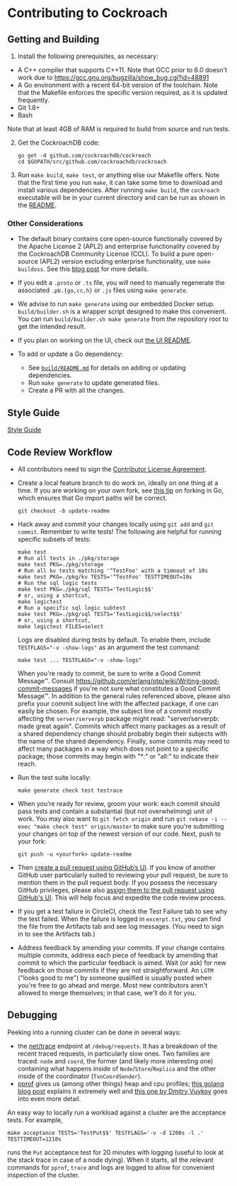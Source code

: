 # Contributing to Cockroach

## Getting and Building

1.  Install the following prerequisites, as necessary:
  - A C++ compiler that supports C++11. Note that GCC prior to 6.0 doesn't
    work due to https://gcc.gnu.org/bugzilla/show_bug.cgi?id=48891
  - A Go environment with a recent 64-bit version of the toolchain. Note that
    the Makefile enforces the specific version required, as it is updated
    frequently.
  - Git 1.8+
  - Bash

  Note that at least 4GB of RAM is required to build from source and run tests.

2.  Get the CockroachDB code:

	```shell
	go get -d github.com/cockroachdb/cockroach
	cd $GOPATH/src/github.com/cockroachdb/cockroach
	```

3.  Run `make build`, `make test`, or anything else our Makefile offers. Note
that the first time you run `make`, it can take some time to download and
install various dependencies. After running `make build`, the `cockroach`
executable will be in your current directory and can be run as shown in the
[README](README.md).

### Other Considerations

- The default binary contains core open-source functionally covered by the
  Apache License 2 (APL2) and enterprise functionality covered by the
  CockroachDB Community License (CCL). To build a pure open-source (APL2)
  version excluding enterprise functionality, use `make buildoss`. See this
  [blog post] for more details.

  [blog post]: https://www.cockroachlabs.com/blog/how-were-building-a-business-to-last/

- If you edit a `.proto` or `.ts` file, you will need to manually regenerate
  the associated `.pb.{go,cc,h}` or `.js` files using `make generate`.

- We advise to run `make generate` using our embedded Docker setup.
  `build/builder.sh` is a wrapper script designed to make this convenient. You
  can run `build/builder.sh make generate` from the repository root to get the
  intended result.

- If you plan on working on the UI, check out [the UI README](pkg/ui).

- To add or update a Go dependency:
  - See [`build/README.md`](build/README.md) for details on adding or updating
    dependencies.
  - Run `make generate` to update generated files.
  - Create a PR with all the changes.

## Style Guide

[Style Guide](STYLE.md)

## Code Review Workflow

+ All contributors need to sign the [Contributor License Agreement](https://cla-assistant.io/cockroachdb/cockroach).

+ Create a local feature branch to do work on, ideally on one thing at a time.
  If you are working on your own fork, see [this tip](http://blog.campoy.cat/2014/03/github-and-go-forking-pull-requests-and.html)
  on forking in Go, which ensures that Go import paths will be correct.

  `git checkout -b update-readme`

+ Hack away and commit your changes locally using `git add` and `git commit`.
  Remember to write tests! The following are helpful for running specific
  subsets of tests:

  ```shell
  make test
  # Run all tests in ./pkg/storage
  make test PKG=./pkg/storage
  # Run all kv tests matching '^TestFoo' with a timeout of 10s
  make test PKG=./pkg/kv TESTS='^TestFoo' TESTTIMEOUT=10s
  # Run the sql logic tests
  make test PKG=./pkg/sql TESTS='TestLogic$$'
  # or, using a shortcut,
  make logictest
  # Run a specific sql logic subtest
  make test PKG=./pkg/sql TESTS='TestLogic$$/select$$'
  # or, using a shortcut,
  make logictest FILES=select
  ```

  Logs are disabled during tests by default. To enable them, include
  `TESTFLAGS="-v -show-logs"` as an argument the test command:

  ```shell
  make test ... TESTFLAGS="-v -show-logs"
  ```

  When you're ready to commit, be sure to write a Good Commit Message™. Consult
  https://github.com/erlang/otp/wiki/Writing-good-commit-messages if you're
  not sure what constitutes a Good Commit Message™.
  In addition to the general rules referenced above, please also prefix your
  commit subject line with the affected package, if one can easily be chosen.
  For example, the subject line of a commit mostly affecting the
  `server/serverpb` package might read: "server/serverpb: made great again".
  Commits which affect many packages as a result of a shared dependency change
  should probably begin their subjects with the name of the shared dependency.
  Finally, some commits may need to affect many packages in a way which does
  not point to a specific package; those commits may begin with "*:" or "all:"
  to indicate their reach.

+ Run the test suite locally:

  `make generate check test testrace`

+ When you’re ready for review, groom your work: each commit should pass tests
  and contain a substantial (but not overwhelming) unit of work. You may also
  want to `git fetch origin` and run
  `git rebase -i --exec "make check test" origin/master` to make sure you're
  submitting your changes on top of the newest version of our code. Next, push
  to your fork:

  `git push -u <yourfork> update-readme`

+ Then [create a pull request using GitHub’s UI](https://help.github.com/articles/creating-a-pull-request). If you know of
  another GitHub user particularly suited to reviewing your pull request, be
  sure to mention them in the pull request body. If you possess the necessary
  GitHub privileges, please also [assign them to the pull request using
  GitHub's UI](https://help.github.com/articles/assigning-issues-and-pull-requests-to-other-github-users/).
  This will help focus and expedite the code review process.

+ If you get a test failure in CircleCI, check the Test Failure tab to see why
  the test failed. When the failure is logged in `excerpt.txt`, you can find
  the file from the Artifacts tab and see log messages. (You need to sign in to
  see the Artifacts tab.)

+ Address feedback by amending your commits. If your change contains multiple
  commits, address each piece of feedback by amending that commit to which the
  particular feedback is aimed. Wait (or ask) for new feedback on those
  commits if they are not straightforward. An `LGTM` ("looks good to me") by
  someone qualified is usually posted when you're free to go ahead and merge.
  Most new contributors aren't allowed to merge themselves; in that case, we'll
  do it for you.

## Debugging

Peeking into a running cluster can be done in several ways:

* the [net/trace](https://godoc.org/golang.org/x/net/trace) endpoint at
  `/debug/requests`.  It has a breakdown of the recent traced requests, in
  particularly slow ones. Two families are traced: `node` and `coord`, the
  former (and likely more interesting one) containing what happens inside of
  `Node`/`Store`/`Replica` and the other inside of the coordinator
  (`TxnCoordSender`).
* [pprof](https://golang.org/pkg/net/http/pprof/) gives us (among other things)
  heap and cpu profiles; [this golang blog post](http://blog.golang.org/profiling-go-programs) explains it extremely well and
  [this one by Dmitry Vuykov](https://software.intel.com/en-us/blogs/2014/05/10/debugging-performance-issues-in-go-programs)
  goes into even more detail.

An easy way to locally run a workload against a cluster are the acceptance
tests. For example,

```shell
make acceptance TESTS='TestPut$$' TESTFLAGS='-v -d 1200s -l .' TESTTIMEOUT=1210s
```

runs the `Put` acceptance test for 20 minutes with logging (useful to look at
the stack trace in case of a node dying). When it starts, all the relevant
commands for `pprof`, `trace` and logs are logged to allow for convenient
inspection of the cluster.
